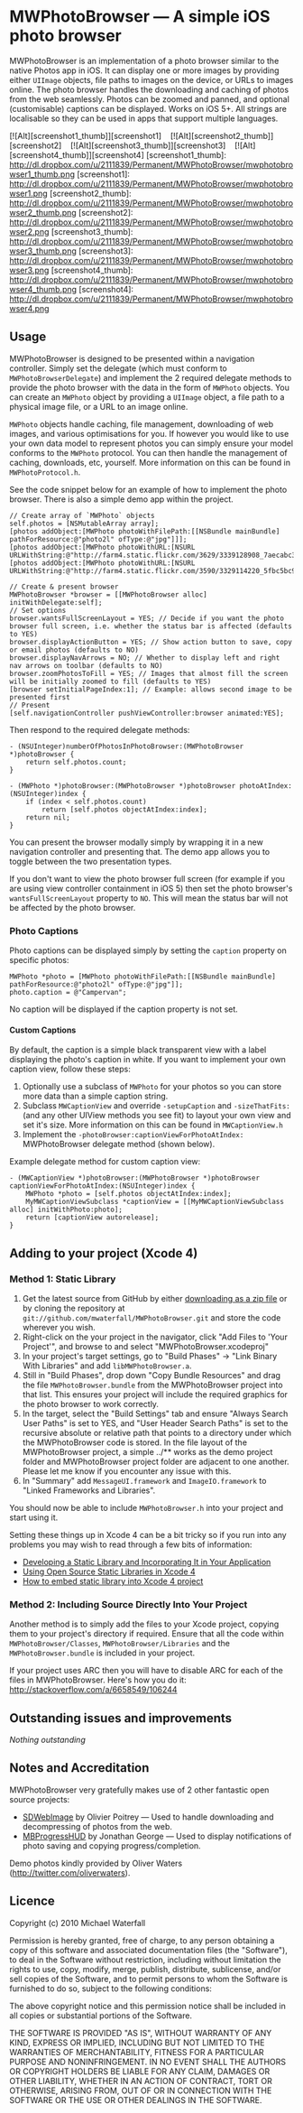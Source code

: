 # MWPhotoBrowser — A simple iOS photo browser

MWPhotoBrowser is an implementation of a photo browser similar to the native Photos app in iOS. It can display one or more images by providing either `UIImage` objects, file paths to images on the device, or URLs to images online. The photo browser handles the downloading and caching of photos from the web seamlessly. Photos can be zoomed and panned, and optional (customisable) captions can be displayed. Works on iOS 5+. All strings are localisable so they can be used in apps that support multiple languages.

[![Alt][screenshot1_thumb]][screenshot1]    [![Alt][screenshot2_thumb]][screenshot2]    [![Alt][screenshot3_thumb]][screenshot3]    [![Alt][screenshot4_thumb]][screenshot4]
[screenshot1_thumb]: http://dl.dropbox.com/u/2111839/Permanent/MWPhotoBrowser/mwphotobrowser1_thumb.png
[screenshot1]: http://dl.dropbox.com/u/2111839/Permanent/MWPhotoBrowser/mwphotobrowser1.png
[screenshot2_thumb]: http://dl.dropbox.com/u/2111839/Permanent/MWPhotoBrowser/mwphotobrowser2_thumb.png
[screenshot2]: http://dl.dropbox.com/u/2111839/Permanent/MWPhotoBrowser/mwphotobrowser2.png
[screenshot3_thumb]: http://dl.dropbox.com/u/2111839/Permanent/MWPhotoBrowser/mwphotobrowser3_thumb.png
[screenshot3]: http://dl.dropbox.com/u/2111839/Permanent/MWPhotoBrowser/mwphotobrowser3.png
[screenshot4_thumb]: http://dl.dropbox.com/u/2111839/Permanent/MWPhotoBrowser/mwphotobrowser4_thumb.png
[screenshot4]: http://dl.dropbox.com/u/2111839/Permanent/MWPhotoBrowser/mwphotobrowser4.png


## Usage

MWPhotoBrowser is designed to be presented within a navigation controller. Simply set the delegate (which must conform to `MWPhotoBrowserDelegate`) and implement the 2 required delegate methods to provide the photo browser with the data in the form of `MWPhoto` objects. You can create an `MWPhoto` object by providing a `UIImage` object, a file path to a physical image file, or a URL to an image online.

`MWPhoto` objects handle caching, file management, downloading of web images, and various optimisations for you. If however you would like to use your own data model to represent photos you can simply ensure your model conforms to the `MWPhoto` protocol. You can then handle the management of caching, downloads, etc, yourself. More information on this can be found in `MWPhotoProtocol.h`. 

See the code snippet below for an example of how to implement the photo browser. There is also a simple demo app within the project.

    // Create array of `MWPhoto` objects
    self.photos = [NSMutableArray array];
    [photos addObject:[MWPhoto photoWithFilePath:[[NSBundle mainBundle] pathForResource:@"photo2l" ofType:@"jpg"]]];
    [photos addObject:[MWPhoto photoWithURL:[NSURL URLWithString:@"http://farm4.static.flickr.com/3629/3339128908_7aecabc34b.jpg"]]];
    [photos addObject:[MWPhoto photoWithURL:[NSURL URLWithString:@"http://farm4.static.flickr.com/3590/3329114220_5fbc5bc92b.jpg"]]];

    // Create & present browser
    MWPhotoBrowser *browser = [[MWPhotoBrowser alloc] initWithDelegate:self];
    // Set options
    browser.wantsFullScreenLayout = YES; // Decide if you want the photo browser full screen, i.e. whether the status bar is affected (defaults to YES)
    browser.displayActionButton = YES; // Show action button to save, copy or email photos (defaults to NO)
    browser.displayNavArrows = NO; // Whether to display left and right nav arrows on toolbar (defaults to NO)
    browser.zoomPhotosToFill = YES; // Images that almost fill the screen will be initially zoomed to fill (defaults to YES)
    [browser setInitialPageIndex:1]; // Example: allows second image to be presented first
    // Present
    [self.navigationController pushViewController:browser animated:YES];

Then respond to the required delegate methods:

    - (NSUInteger)numberOfPhotosInPhotoBrowser:(MWPhotoBrowser *)photoBrowser {
        return self.photos.count;
    }

    - (MWPhoto *)photoBrowser:(MWPhotoBrowser *)photoBrowser photoAtIndex:(NSUInteger)index {
        if (index < self.photos.count)
            return [self.photos objectAtIndex:index];
        return nil;
    }

You can present the browser modally simply by wrapping it in a new navigation controller and presenting that. The demo app allows you to toggle between the two presentation types.

If you don't want to view the photo browser full screen (for example if you are using view controller containment in iOS 5) then set the photo browser's `wantsFullScreenLayout` property to `NO`. This will mean the status bar will not be affected by the photo browser.


### Photo Captions

Photo captions can be displayed simply by setting the `caption` property on specific photos:

    MWPhoto *photo = [MWPhoto photoWithFilePath:[[NSBundle mainBundle] pathForResource:@"photo2l" ofType:@"jpg"]];
    photo.caption = @"Campervan";

No caption will be displayed if the caption property is not set.


#### Custom Captions

By default, the caption is a simple black transparent view with a label displaying the photo's caption in white. If you want to implement your own caption view, follow these steps:

1. Optionally use a subclass of `MWPhoto` for your photos so you can store more data than a simple caption string.
2. Subclass `MWCaptionView` and override `-setupCaption` and `-sizeThatFits:` (and any other UIView methods you see fit) to layout your own view and set it's size. More information on this can be found in `MWCaptionView.h`
3. Implement the `-photoBrowser:captionViewForPhotoAtIndex:` MWPhotoBrowser delegate method (shown below).

Example delegate method for custom caption view:

    - (MWCaptionView *)photoBrowser:(MWPhotoBrowser *)photoBrowser captionViewForPhotoAtIndex:(NSUInteger)index {
        MWPhoto *photo = [self.photos objectAtIndex:index];
        MyMWCaptionViewSubclass *captionView = [[MyMWCaptionViewSubclass alloc] initWithPhoto:photo];
        return [captionView autorelease];
    }


## Adding to your project (Xcode 4)

### Method 1: Static Library

1. Get the latest source from GitHub by either [downloading as a zip file](https://github.com/mwaterfall/MWPhotoBrowser/zipball/master) or by cloning the repository at `git://github.com/mwaterfall/MWPhotoBrowser.git` and store the code wherever you wish.
2. Right-click on the your project in the navigator, click "Add Files to 'Your Project'", and browse to and select "MWPhotoBrowser.xcodeproj"
3. In your project's target settings, go to "Build Phases" -> "Link Binary With Libraries" and add `libMWPhotoBrowser.a`.
4. Still in "Build Phases", drop down "Copy Bundle Resources" and drag the file `MWPhotoBrowser.bundle` from the MWPhotoBrowser project into that list. This ensures your project will include the required graphics for the photo browser to work correctly.
5. In the target, select the "Build Settings" tab and ensure "Always Search User Paths" is set to YES, and "User Header Search Paths" is set to the recursive absolute or relative path that points to a directory under which the MWPhotoBrowser code is stored. In the file layout of the MWPhotoBrowser project, a simple ../** works as the demo project folder and MWPhotoBrowser project folder are adjacent to one another. Please let me know if you encounter any issue with this.
6. In "Summary" add `MessageUI.framework` and `ImageIO.framework` to "Linked Frameworks and Libraries".

You should now be able to include `MWPhotoBrowser.h` into your project and start using it.

Setting these things up in Xcode 4 can be a bit tricky so if you run into any problems you may wish to read through a few bits of information:

- [Developing a Static Library and Incorporating It in Your Application](http://developer.apple.com/library/ios/#documentation/Xcode/Conceptual/ios_development_workflow/910-A-Developing_a_Static_Library_and_Incorporating_It_in_Your_Application/archiving_an_application_that_uses_a_static_library.html)
- [Using Open Source Static Libraries in Xcode 4](http://blog.carbonfive.com/2011/04/04/using-open-source-static-libraries-in-xcode-4/#using_a_static_library)
- [How to embed static library into Xcode 4 project](https://docs.google.com/document/pub?id=14XR5zcZb2Kz2s6A4AbzB00NLkrW9bWxMMprVsUao-hY)

### Method 2: Including Source Directly Into Your Project

Another method is to simply add the files to your Xcode project, copying them to your project's directory if required. Ensure that all the code within `MWPhotoBrowser/Classes`, `MWPhotoBrowser/Libraries` and the `MWPhotoBrowser.bundle` is included in your project. 

If your project uses ARC then you will have to disable ARC for each of the files in MWPhotoBrowser. Here's how you do it: http://stackoverflow.com/a/6658549/106244


## Outstanding issues and improvements

*Nothing outstanding*


## Notes and Accreditation

MWPhotoBrowser very gratefully makes use of 2 other fantastic open source projects:

- [SDWebImage](https://github.com/rs/SDWebImage) by Olivier Poitrey — Used to handle downloading and decompressing of photos from the web.
- [MBProgressHUD](https://github.com/jdg/MBProgressHUD) by Jonathan George — Used to display notifications of photo saving and copying progress/completion.

Demo photos kindly provided by Oliver Waters (<http://twitter.com/oliverwaters>).


## Licence

Copyright (c) 2010 Michael Waterfall

Permission is hereby granted, free of charge, to any person obtaining a copy
of this software and associated documentation files (the "Software"), to deal
in the Software without restriction, including without limitation the rights
to use, copy, modify, merge, publish, distribute, sublicense, and/or sell
copies of the Software, and to permit persons to whom the Software is
furnished to do so, subject to the following conditions:

The above copyright notice and this permission notice shall be included
in all copies or substantial portions of the Software.

THE SOFTWARE IS PROVIDED "AS IS", WITHOUT WARRANTY OF ANY KIND, EXPRESS OR
IMPLIED, INCLUDING BUT NOT LIMITED TO THE WARRANTIES OF MERCHANTABILITY,
FITNESS FOR A PARTICULAR PURPOSE AND NONINFRINGEMENT. IN NO EVENT SHALL THE
AUTHORS OR COPYRIGHT HOLDERS BE LIABLE FOR ANY CLAIM, DAMAGES OR OTHER
LIABILITY, WHETHER IN AN ACTION OF CONTRACT, TORT OR OTHERWISE, ARISING FROM,
OUT OF OR IN CONNECTION WITH THE SOFTWARE OR THE USE OR OTHER DEALINGS IN
THE SOFTWARE.